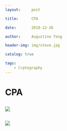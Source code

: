 ```yaml
---
layout:     post

title:      CPA

date:       2018-12-26

author:     Augustine Tong

header-img: img/steve.jpg

catalog: true

tags:
    - Crptography
---
```


# CPA


## 
![ ](/img/crpto/.png)

##
![ ](/img/crpto/.png)

